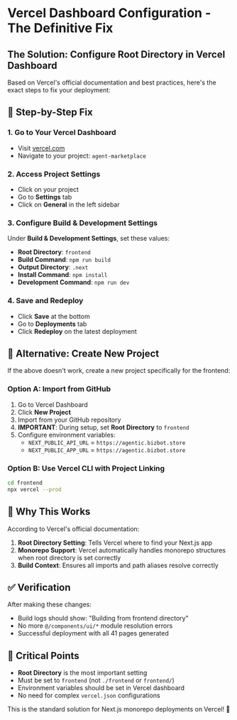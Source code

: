# Vercel Dashboard Configuration - The Definitive Fix

## The Solution: Configure Root Directory in Vercel Dashboard

Based on Vercel's official documentation and best practices, here's the exact steps to fix your deployment:

## 🎯 Step-by-Step Fix

### 1. Go to Your Vercel Dashboard
- Visit [vercel.com](https://vercel.com)
- Navigate to your project: `agent-marketplace`

### 2. Access Project Settings
- Click on your project
- Go to **Settings** tab
- Click on **General** in the left sidebar

### 3. Configure Build & Development Settings
Under **Build & Development Settings**, set these values:

- **Root Directory**: `frontend`
- **Build Command**: `npm run build`
- **Output Directory**: `.next`
- **Install Command**: `npm install`
- **Development Command**: `npm run dev`

### 4. Save and Redeploy
- Click **Save** at the bottom
- Go to **Deployments** tab
- Click **Redeploy** on the latest deployment

## 🔧 Alternative: Create New Project

If the above doesn't work, create a new project specifically for the frontend:

### Option A: Import from GitHub
1. Go to Vercel Dashboard
2. Click **New Project**
3. Import from your GitHub repository
4. **IMPORTANT**: During setup, set **Root Directory** to `frontend`
5. Configure environment variables:
   - `NEXT_PUBLIC_API_URL` = `https://agentic.bizbot.store`
   - `NEXT_PUBLIC_APP_URL` = `https://agentic.bizbot.store`

### Option B: Use Vercel CLI with Project Linking
```bash
cd frontend
npx vercel --prod
```

## 🎯 Why This Works

According to Vercel's official documentation:

1. **Root Directory Setting**: Tells Vercel where to find your Next.js app
2. **Monorepo Support**: Vercel automatically handles monorepo structures when root directory is set correctly
3. **Build Context**: Ensures all imports and path aliases resolve correctly

## ✅ Verification

After making these changes:
- Build logs should show: "Building from frontend directory"
- No more `@/components/ui/*` module resolution errors
- Successful deployment with all 41 pages generated

## 🚨 Critical Points

- **Root Directory** is the most important setting
- Must be set to `frontend` (not `./frontend` or `frontend/`)
- Environment variables should be set in Vercel dashboard
- No need for complex `vercel.json` configurations

This is the standard solution for Next.js monorepo deployments on Vercel! 🎉
